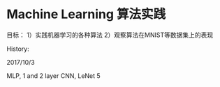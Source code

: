 # Machine Learning 算法实践

目标：
1）实践机器学习的各种算法
2）观察算法在MNIST等数据集上的表现


History:

2017/10/3

MLP, 1 and 2 layer
CNN, LeNet 5